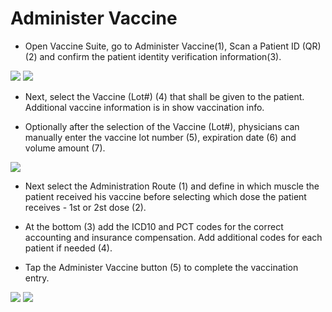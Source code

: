 # Administer Vaccine

- Open Vaccine Suite, go to Administer Vaccine(1), Scan a Patient ID (QR) (2) and confirm the patient identity verification information(3).

![](https://user-images.githubusercontent.com/105650529/170340927-d4ff4a07-5916-40d8-be26-e305d6940441.jpg)
![](https://user-images.githubusercontent.com/105650529/170340957-bfee8cbd-2acd-4d1d-8094-d9bb71425eee.jpg)

- Next, select the Vaccine (Lot#) (4) that shall be given to the patient. Additional vaccine information is in show vaccination info. 

- Optionally after the selection of the Vaccine (Lot#), physicians can manually enter the vaccine lot number (5), expiration date (6) and volume amount (7).

![](https://user-images.githubusercontent.com/105650529/170340981-9df96f88-8a16-4803-af49-f5e45076e745.jpg)

- Next select the Administration Route (1) and define in which muscle the patient received his vaccine before selecting which dose the patient receives - 1st or 2st dose (2). 

- At the bottom (3) add the ICD10 and PCT codes for the correct accounting and insurance compensation. Add additional codes for each patient if needed (4). 

- Tap the Administer Vaccine button (5) to complete the vaccination entry. 

![](https://user-images.githubusercontent.com/105650529/170341001-eda75f4a-ac73-4c80-a1e6-fc1f96e20ebf.jpg)
![](https://user-images.githubusercontent.com/105650529/170341014-c7a48c40-b548-490f-81c7-b0d69243045f.jpg)

